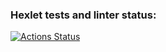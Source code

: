 ### Hexlet tests and linter status:
[![Actions Status](https://github.com/Zridq/python-project-49/actions/workflows/hexlet-check.yml/badge.svg)](https://github.com/Zridq/python-project-49/actions)